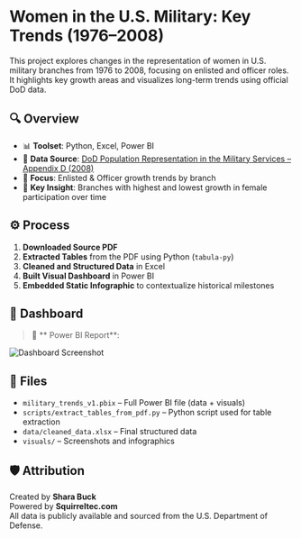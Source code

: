 # Women in the U.S. Military: Key Trends (1976–2008)

This project explores changes in the representation of women in U.S. military branches from 1976 to 2008, focusing on enlisted and officer roles. It highlights key growth areas and visualizes long-term trends using official DoD data.

## 🔍 Overview

- 📊 **Toolset**: Python, Excel, Power BI  
- 📁 **Data Source**: [DoD Population Representation in the Military Services – Appendix D (2008)](https://prhome.defense.gov/Portals/52/Documents/MRA_Docs/MPP/AP/poprep/2008/appendixd.pdf)  
- 🎯 **Focus**: Enlisted & Officer growth trends by branch  
- 🧭 **Key Insight**: Branches with highest and lowest growth in female participation over time

## ⚙️ Process

1. **Downloaded Source PDF**
2. **Extracted Tables** from the PDF using Python (`tabula-py`)
3. **Cleaned and Structured Data** in Excel
4. **Built Visual Dashboard** in Power BI
5. **Embedded Static Infographic** to contextualize historical milestones

## 📌 Dashboard

> 📍 ** Power BI Report**: 

![Dashboard Screenshot](visuals/dashboard_screenshot.png)

## 📂 Files

- `military_trends_v1.pbix` – Full Power BI file (data + visuals)
- `scripts/extract_tables_from_pdf.py` – Python script used for table extraction
- `data/cleaned_data.xlsx` – Final structured data
- `visuals/` – Screenshots and infographics

## 🛡️ Attribution

Created by **Shara Buck**  
Powered by **Squirreltec.com**  
All data is publicly available and sourced from the U.S. Department of Defense.
